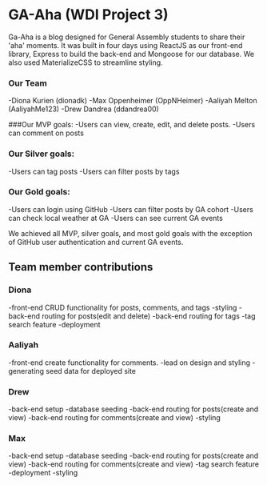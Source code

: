 # GA-Aha (WDI Project 3)

Ga-Aha is a blog designed for General Assembly students to share their 'aha' moments. It was built in four days using ReactJS as our front-end library, Express to build the back-end and Mongoose for our database. We also used MaterializeCSS to streamline styling.

### Our Team
-Diona Kurien (dionadk)
-Max Oppenheimer (OppNHeimer)
-Aaliyah Melton (AaliyahMe123)
-Drew Dandrea (ddandrea00)

###Our MVP goals:
-Users can view, create, edit, and delete posts.
-Users can comment on posts

### Our Silver goals:
-Users can tag posts
-Users can filter posts by tags

### Our Gold goals:
-Users can login using GitHub
-Users can filter posts by GA cohort
-Users can check local weather at GA
-Users can see current GA events

We achieved all MVP, silver goals, and most gold goals with the exception of GitHub user authentication and current GA events.

## Team member contributions

### Diona
  -front-end CRUD functionality for posts, comments, and tags
  -styling
  -back-end routing for posts(edit and delete) 
  -back-end routing for tags
  -tag search feature
  -deployment

### Aaliyah
  -front-end create functionality for comments.
  -lead on design and styling
  -generating seed data for deployed site

### Drew
  -back-end setup
  -database seeding 
  -back-end routing for posts(create and view)
  -back-end routing for comments(create and view)
  -styling

### Max
  -back-end setup
  -database seeding
  -back-end routing for posts(create and view)
  -back-end routing for comments(create and view)
  -tag search feature
  -deployment
  -styling
  
